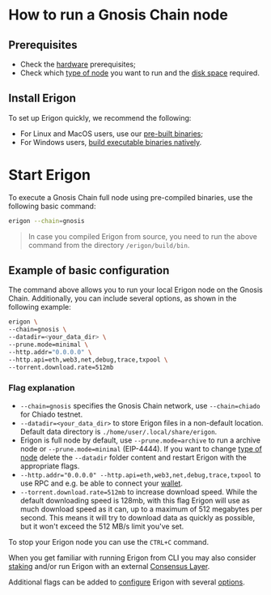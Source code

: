 # How to run a Gnosis Chain node

## Prerequisites

- Check the [hardware](/getting-started/hw-requirements.md) prerequisites;
- Check which [type of node](/basic/node.md) you want to run and the [disk space](/basic/disk-space.md) required.

## Install Erigon​

To set up Erigon quickly, we recommend the following:
- For Linux and MacOS users, use our [pre-built binaries](/installation/prebuilt.md);
- For Windows users, [build executable binaries natively](/installation/build_exec_win.md).

# Start Erigon​

To execute a Gnosis Chain full node using pre-compiled binaries, use the following basic command:

```bash
erigon --chain=gnosis
```

> In case you compiled Erigon from source, you need to run the above command from the directory `/erigon/build/bin`.

## Example of basic configuration​

The command above allows you to run your local Erigon node on the Gnosis Chain. Additionally, you can include several options, as shown in the following example:

```bash
erigon \
--chain=gnosis \
--datadir=<your_data_dir> \
--prune.mode=minimal \
--http.addr="0.0.0.0" \
--http.api=eth,web3,net,debug,trace,txpool \
--torrent.download.rate=512mb
```

### Flag explanation

- `--chain=gnosis` specifies the Gnosis Chain network, use `--chain=chiado` for Chiado testnet.
- `--datadir=<your_data_dir>` to store Erigon files in a non-default location. Default data directory is `./home/user/.local/share/erigon`.
- Erigon is full node by default, use `--prune.mode=archive` to run a archive node or `--prune.mode=minimal` (EIP-4444). If you want to change [type of node](/basic/node.md) delete the `--datadir` folder content and restart Erigon with the appropriate flags.
- `--http.addr="0.0.0.0" --http.api=eth,web3,net,debug,trace,txpool` to use RPC and e.g. be able to connect your [wallet](/basic/wallet.md).
- `--torrent.download.rate=512mb` to increase download speed. While the default downloading speed is 128mb, with this flag Erigon will use as much download speed as it can, up to a maximum of 512 megabytes per second. This means it will try to download data as quickly as possible, but it won't exceed the 512 MB/s limit you've set.

To stop your Erigon node you can use the `CTRL+C` command.

When you get familiar with running Erigon from CLI you may also consider [staking](/staking.md) and/or run Erigon with an external [Consensus Layer](/advanced/gno_extcl.md).

Additional flags can be added to [configure](/advanced/configuring.md) Erigon with several [options](/advanced/options.md).